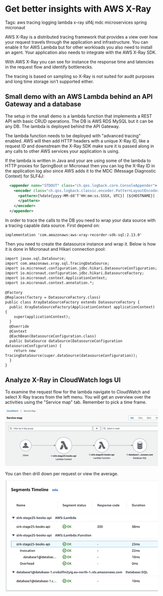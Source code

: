 # Get better insights with AWS X-Ray
Tags: aws tracing logging lambda x-ray slf4j mdc microservices spring micronaut


AWS X-Ray is a distributed tracing framework that provides a view over how your request travels through the application and infrastructure.
You can enable it for AWS Lambda but for other workloads you also need to install an agent. Your application also needs to integrate with the AWS X-Ray SDK.

With AWS X-Ray you can see for instance the response time and latencies in the request flow and identify bottlenecks.

The tracing is based on sampling so X-Ray is not suited for audit purposes and long time storage isn't supported either.

## Small demo with an AWS Lambda behind an API Gateway and a database

The setup in the small demo is a lambda function that implements a REST API with basic CRUD operations.
The DB is AWS RDS MySQL but it can be any DB. The lambda is deployed behind the API Gateway.

The lambda function needs to be deployed with "advanced tracing" enabled.
AWS will then add HTTP headers with a unique X-Ray ID, like a request ID and downstream the X-Ray SDK make sure it is passed along in any calls to other AWS services your application is using.

If the lambda is written in Java and your are using some of the lambda to HTTP proxies for SpringBoot or Micronaut then you can log the X-Ray ID in the application log also since AWS adds it to the MDC (Message Diagnostic Context) for SLF4J:

```XML
  <appender name="STDOUT" class="ch.qos.logback.core.ConsoleAppender">
    <encoder class="ch.qos.logback.classic.encoder.PatternLayoutEncoder">
      <pattern>[%date{yyyy-MM-dd'T'HH:mm:ss.SSSX, UTC}] [${HOSTNAME}] [%thread] %-5level %logger{36} - AWS-XRAY-TRACE-ID=%mdc{AWS-XRAY-TRACE-ID:-N/A} - AWSRequestId=%mdc{AWSRequestId:-N/A} - %msg%n
      </pattern>
    </encoder>
  </appender>
```

In order to trace the calls to the DB you need to wrap your data source with a tracing capable data source.
First depend on:

```
implementation 'com.amazonaws:aws-xray-recorder-sdk-sql:2.13.0'
```

Then you need to create the datasource instance and wrap it. Below is how it is done in Micronaut and Hikari connection pool:

```
import javax.sql.DataSource;
import com.amazonaws.xray.sql.TracingDataSource;
import io.micronaut.configuration.jdbc.hikari.DatasourceConfiguration;
import io.micronaut.configuration.jdbc.hikari.DatasourceFactory;
import io.micronaut.context.ApplicationContext;
import io.micronaut.context.annotation.*;

@Factory
@Replaces(factory = DatasourceFactory.class)
public class XrayDataSourceFactory extends DatasourceFactory {
  public XrayDataSourceFactory(ApplicationContext applicationContext) {
    super(applicationContext);
  }
  @Override
  @Context
  @EachBean(DatasourceConfiguration.class)
  public DataSource dataSource(DatasourceConfiguration datasourceConfiguration) {
    return new TracingDataSource(super.dataSource(datasourceConfiguration));
  }
}
```

## Analyze X-Ray in CloudWatch logs UI
To examine the request flow for the lambda navigate to CloudWatch and select X-Ray traces from the left menu.
You will get an overview over the activities using the "Service map" tab. Remember to pick a time frame.

![altText](screenshots/service-map.png "Service map")

You can then drill down per request or view the average.

![altText](screenshots/segments.png "Segments timeline")

